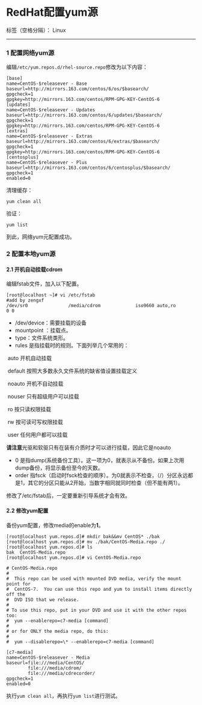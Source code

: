 ﻿# RedHat配置yum源

标签（空格分隔）： Linux

---

### 1 配置网络yum源

编辑`/etc/yum.repos.d/rhel-source.repo`修改为以下内容：

```
[base]
name=CentOS-$releasever - Base
baseurl=http://mirrors.163.com/centos/6/os/$basearch/
gpgcheck=1
gpgkey=http://mirrors.163.com/centos/RPM-GPG-KEY-CentOS-6
[updates]
name=CentOS-$releasever - Updates
baseurl=http://mirrors.163.com/centos/6/updates/$basearch/
gpgcheck=1
gpgkey=http://mirrors.163.com/centos/RPM-GPG-KEY-CentOS-6
[extras]
name=CentOS-$releasever - Extras
baseurl=http://mirrors.163.com/centos/6/extras/$basearch/
gpgcheck=1
gpgkey=http://mirrors.163.com/centos/RPM-GPG-KEY-CentOS-6
[centosplus]
name=CentOS-$releasever - Plus
baseurl=http://mirrors.163.com/centos/6/centosplus/$basearch/
gpgcheck=1
enabled=0
```

清理缓存：
```
yum clean all
```
验证：
```
yum list
```
到此，网络yum元配置成功。

### 2 配置本地yum源

#### 2.1 开机自动挂载cdrom

编辑fstab文件，加入以下配置。

```
[root@localhost ~]# vi /etc/fstab 
#add by zengxf
/dev/sr0               /media/cdrom             iso9660 auto,ro         0 0
```

- /dev/device：需要挂载的设备
- mountpoint ：挂载点。
- type：文件系统类形。
- rules 是指挂载时的规则。下面列举几个常用的：

​        auto 开机自动挂载

​        default 按照大多数永久文件系统的缺省值设置挂载定义

​        noauto 开机不自动挂载

​        nouser 只有超级用户可以挂载

​        ro  按只读权限挂载

​        rw 按可读可写权限挂载

​        user 任何用户都可以挂载

**请注意**光驱和软驱只有在装有介质时才可以进行挂载，因此它是noauto

- 0 是指dump(系统备份工具）。这一项为0，就表示从不备份。如果上次用dump备份，将显示备份至今的天数。
- order 指fsck（启动时fsck检查的顺序）。为0就表示不检查，（/）分区永远都是1，其它的分区只能从2开始，当数字相同就同时检查（但不能有两1）。

修改了/etc/fstab后，一定要重新引导系统才会有效。

#### 2.2 修改yum配置

备份yum配置，修改media的enable为**1**。	

```
[root@localhost yum.repos.d]# mkdir bak&&mv CentOS* ./bak
[root@localhost yum.repos.d]# mv ./bak/CentOS-Media.repo ./
[root@localhost yum.repos.d]# ls
bak  CentOS-Media.repo
[root@localhost yum.repos.d]# vi CentOS-Media.repo 

# CentOS-Media.repo
#
#  This repo can be used with mounted DVD media, verify the mount point for
#  CentOS-7.  You can use this repo and yum to install items directly off the
#  DVD ISO that we release.
#
# To use this repo, put in your DVD and use it with the other repos too:
#  yum --enablerepo=c7-media [command]
#
# or for ONLY the media repo, do this:
#
#  yum --disablerepo=\* --enablerepo=c7-media [command]

[c7-media]
name=CentOS-$releasever - Media
baseurl=file:///media/CentOS/
        file:///media/cdrom/
        file:///media/cdrecorder/
gpgcheck=1
enabled=0
```

执行`yum clean all`，再执行`yum list`进行测试。









